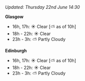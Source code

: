 *Updated: Thursday 22nd June 14:30*

**Glasgow**

* 16h, 17h: :sunny: Clear [:partly_sunny: as of 10h]
* 18h - 22h: :sunny: Clear
* 23h - 3h: :partly_sunny: Partly Cloudy

**Edinburgh**

* 16h, 17h: :sunny: Clear [:partly_sunny: as of 10h]
* 18h - 22h: :sunny: Clear
* 23h - 3h: :partly_sunny: Partly Cloudy
